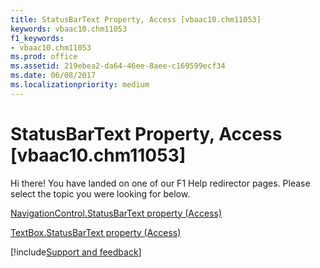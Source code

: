 ```yaml
---
title: StatusBarText Property, Access [vbaac10.chm11053]
keywords: vbaac10.chm11053
f1_keywords:
- vbaac10.chm11053
ms.prod: office
ms.assetid: 219ebea2-da64-46ee-8aee-c169599ecf34
ms.date: 06/08/2017
ms.localizationpriority: medium
---
```



# StatusBarText Property, Access [vbaac10.chm11053]

Hi there! You have landed on one of our F1 Help redirector pages. Please select the topic you were looking for below.

[NavigationControl.StatusBarText property (Access)](https://msdn.microsoft.com/library/8cd0c070-a8ec-e5c3-8996-a551cd344da5%28Office.15%29.aspx)

[TextBox.StatusBarText property (Access)](https://msdn.microsoft.com/library/18ae7a69-2e63-7896-1bff-da3f45b62c63%28Office.15%29.aspx)

[!include[Support and feedback](~/includes/feedback-boilerplate.md)]